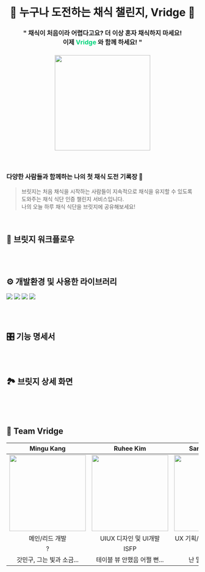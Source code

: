 <h1 align="center"> 🥗 누구나 도전하는 채식 챌린지, Vridge 🥗 </h1>

<h3 align="center">" 채식이 처음이라 어렵다고요? 더 이상 혼자 채식하지 마세요!<br>
이제  <span style="color:#05d57d"> Vridge</span> 와 함께 하세요! " </h3>

<h3 align="center">
<img src="https://user-images.githubusercontent.com/63235947/99217885-714d0380-281c-11eb-8ff4-1dcbd999e5cc.png" width="250" height="250" style="box-shadow: 0px 0px 1px lightgray"> </h3>


<br>

### 다양한 사람들과 함께하는 나의 첫 채식 도전 기록장 🌿
> 브릿지는 처음 채식을 시작하는 사람들이 지속적으로 채식을 유지할 수 있도록 도와주는 채식 식단 인증 챌린지 서비스입니다.
> <br> 나의 오늘 하루 채식 식단을 브릿지에 공유해보세요!

<br>

## 🎾 브릿지 워크플로우



<br>
<br>


## ⚙️ 개발환경 및 사용한 라이브러리

<p>
<img src="https://img.shields.io/badge/swift-5.3-orange">
<img src="https://img.shields.io/badge/Xcode-12.2-blue">
<img src="https://img.shields.io/badge/CocoaPods-1.9.3-black">
<img src="https://img.shields.io/badge/YPImagePicker-4.4.0-green"></p>


<br>
<br>

## 🎛 기능 명세서

<br>
<br>

## 🏞 브릿지 상세 화면

<br>
<br>
<br>

## 💚 Team Vridge
| Mingu Kang | Ruhee Kim | Sangwook Park |
| :---: | :---: | :---: |
| <img width="200" src="https://user-images.githubusercontent.com/63235947/96337470-6179bc80-10c2-11eb-9857-a68c36b2f4dc.png"> | <img width='200' src="https://user-images.githubusercontent.com/63235947/96337483-76565000-10c2-11eb-9ae9-fed0571f445e.png"> | <img width="200" src="https://user-images.githubusercontent.com/63235947/96337493-84a46c00-10c2-11eb-8c98-24192c800f9b.png"> |
| 메인/리드 개발 | UIUX 디자인 및 UI개발 | UX 기획/브랜딩 및 디자인QA |
| ? | ISFP | ? |
| 갓민구, 그는 빛과 소금... | 테이블 뷰 안했음 어쩔 뻔... | 난 말하는 감자야... |

<br>
<br>
